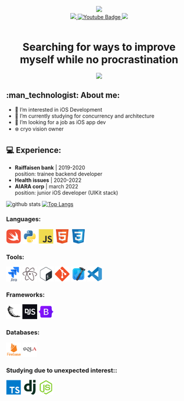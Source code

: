 <div id="header" align="center">
  <img src="https://media0.giphy.com/media/FAFo1M7EC4gRZ4HETH/giphy.gif?cid=790b76113559ef03d93741f4c1940272edb21a8c287c39e1&rid=giphy.gif&ct=g" width="335"/>
</div>

<div id="badges" align="center">
 <a href="t.me/ASDMart">
 <img src="https://img.shields.io/badge/ASDMart-blue?logo=telegram&logoColor=white&style=for-the-badge">
 </a>
 <a href="https://www.linkedin.com/in/maxim-nuzhdin-36aa9621a/">
    <img src="https://img.shields.io/badge/Linkedin-blue?style=for-the-badge&logo=youtube&logoColor=white" alt="Youtube Badge"/>
  </a>
 <a href="discordapp.com/users/954073650477297756">
 <img src="https://img.shields.io/badge/ASDMart-blue?logo=discord&logoColor=white&style=for-the-badge">
 </a>
</div>

<div align="center">
<img src="https://komarev.com/ghpvc/?username=asdmart&style=flat-square&color=blue" alt=""/>
 </div>
 
 <h1 align="center">
Searching for ways to improve myself while no procrastination
</h1>
 
 <div align="center">
 <img src="https://media2.giphy.com/media/VE4InmieSgVqM/giphy.gif?cid=790b761192bee0ccc314768118a055651a21a7b53d2a3356&rid=giphy.gif&ct=g">
 </div>
 
 <h2 align="left">
  :man_technologist: About me:
 </h2>
 
- 👀 I’m interested in iOS Development
- 🌱 I’m currently studying for concurrency and architecture
- 💞️ I’m looking for a job as iOS app dev
- ❄️ cryo vision owner

<h2 align="left">
💻 Experience:
</h2>

- <b>Raiffaisen bank</b> | 2019-2020<br>
position: trainee backend developer
- <b>Health issues</b> | 2020-2022
- <b>AIARA corp</b> | march 2022<br>
position: junior iOS developer (UIKit stack)

<!---[
use later if it will be a massive streak
![GitHub Streak](https://github-readme-streak-stats.herokuapp.com?user=ASDMart&theme=radical&date_format=M%20j%5B%2C%20Y%5D)](https://git.io/streak-stats)--->
![github stats](https://github-readme-stats.vercel.app/api?username=asdmart&show_icons=true&theme=radical)
[![Top Langs](https://github-readme-stats.vercel.app/api/top-langs/?username=asdmart&layout=compact&theme=vision-friendly-dark)](https://github.com/anuraghazra/github-readme-stats&)

 <h3 align="left">
 Languages:
 </h3>
 
 <div>
<img src="https://github.com/devicons/devicon/blob/master/icons/swift/swift-original.svg" width=40 height=40>
 <img src="https://github.com/devicons/devicon/blob/master/icons/python/python-original.svg" title=python alt=python width=40 height=40>
 <img src="https://github.com/devicons/devicon/blob/master/icons/javascript/javascript-original.svg" title="js" alt="javascript" width=40 height=40>
 <img src="https://github.com/devicons/devicon/blob/master/icons/html5/html5-original.svg" width=40 height=40>
 <img src="https://github.com/devicons/devicon/blob/master/icons/css3/css3-original.svg" width=40 height=40>
 </div>
 
 <h3 align="left">
Tools:
</h3>

 <div>
 <img src="https://github.com/devicons/devicon/blob/master/icons/jira/jira-original-wordmark.svg" title="jira" alt="jira" width=40 height=40>
 <img src="https://github.com/devicons/devicon/blob/master/icons/atom/atom-original.svg" width=40 height=40>
 <img src="https://github.com/devicons/devicon/blob/master/icons/bash/bash-original.svg" width=40 height=40>
 <img src="https://github.com/devicons/devicon/blob/master/icons/git/git-original.svg" width=40 height=40>
 <img src="https://github.com/devicons/devicon/blob/master/icons/xcode/xcode-original.svg" width=40 height=40>
 <img src="https://github.com/devicons/devicon/blob/master/icons/vscode/vscode-original.svg" width=40 height=40>
 </div>
 
 <h3 align="left">
 Frameworks:
 </h3>
 
 <div>
 <img src="https://github.com/devicons/devicon/blob/master/icons/flask/flask-original.svg" width=40 height=40>
 <img src="https://github.com/devicons/devicon/blob/master/icons/discordjs/discordjs-original.svg" width=40 height=40>
 <img src="https://github.com/devicons/devicon/blob/master/icons/bootstrap/bootstrap-original.svg" width=40 height=40>
 </div>
 
 <h3 align="left">
 Databases:
 </h3>
 
 <div>
 <img src="https://github.com/devicons/devicon/blob/master/icons/firebase/firebase-plain-wordmark.svg" width=40 height=40>
 <img src="https://github.com/devicons/devicon/blob/master/icons/sqlalchemy/sqlalchemy-original.svg" width=40 height=40>
 </div>
 
 <h3 align="left">
 Studying due to unexpected interest::
 </h3>
 
 <div>
 <img src="https://github.com/devicons/devicon/blob/master/icons/typescript/typescript-original.svg" width=40 height=40>
 <img src="https://github.com/devicons/devicon/blob/master/icons/django/django-plain.svg" width=40 height=40>
 <img src="https://github.com/devicons/devicon/blob/master/icons/nodejs/nodejs-original.svg" width=40 height=40>
 </div>
<!---
Vainikkaxd is a ✨ special ✨ repository because its `README.md` (this file) appears on your GitHub profile.
You can click the Preview link to take a look at your changes.
--->
